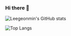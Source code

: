 ### Hi there 👋

<!--
**Leegeonmin/Leegeonmin** is a ✨ _special_ ✨ repository because its `README.md` (this file) appears on your GitHub profile.

Here are some ideas to get you started:

- 🔭 I’m currently working on ...
- 🌱 I’m currently learning ...
- 👯 I’m looking to collaborate on ...
- 🤔 I’m looking for help with ...
- 💬 Ask me about ...
- 📫 How to reach me: ...
- 😄 Pronouns: ...
- ⚡ Fun fact: ...
-->

![Leegeonmin's GitHub stats](https://github-readme-stats.vercel.app/api?username=Leegeonmin&show_icons=true&theme=dark)

![Top Langs](https://github-readme-stats.vercel.app/api/top-langs/?username=Leegeonmin&layout=compact&theme=dark)


